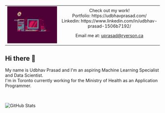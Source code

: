<table border="0">
 <tr>
   <td><img src="cool.gif" width=500px></td>
   
   <td align="center">Check out my work! <br>
 Portfolio: https://udbhavprasad.com/ <br>
 Linkedin: https://www.linkedin.com/in/udbhav-prasad-1506b7192/ 
 
 Email me at: uprasad@ryerson.ca</td>
   
 </tr>
</table>

## Hi there 👋

My name is Udbhav Prasad and I'm an aspiring Machine Learning Specialist and Data Scientist. <br>
I'm in Toronto currently working for the Ministry of Health as an Application Programmer.


<br><br>
![GitHub Stats](https://github-readme-stats.vercel.app/api?username=UdbhavPrasad072300&count_private=true&hide=prs&include_all_commits=true)
<!--- ![Top Languages](https://github-readme-stats.vercel.app/api/top-langs/?username=UdbhavPrasad072300&layout=compact) -->
